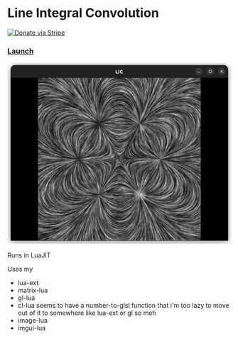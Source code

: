 # Line Integral Convolution

[![Donate via Stripe](https://img.shields.io/badge/Donate-Stripe-green.svg)](https://buy.stripe.com/00gbJZ0OdcNs9zi288)<br>

### [Launch](https://thenumbernine.github.io/glapp-js/run.html?dir=line-integral-convolution&file=run.lua)

[![](pic.png)](https://thenumbernine.github.io/glapp-js/run.html?dir=line-integral-convolution&file=run.lua)

Runs in LuaJIT

Uses my 
- lua-ext
- matrix-lua
- gl-lua
- cl-lua seems to have a number-to-glsl function that i'm too lazy to move out of it to somewhere like lua-ext or gl so meh 
- image-lua
- imgui-lua
